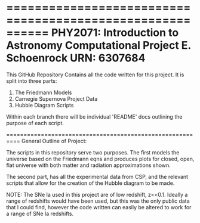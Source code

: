==========================================================
PHY2071: Introduction to Astronomy Computational Project
E. Schoenrock  URN: 6307684 
==========================================================
This GitHub Repository Contains all the code written for 
this project. It is split into three parts:
1. The Friedmann Models
2. Carnegie Supernova Project Data
3. Hubble Diagram Scripts

Within each branch there will be individual 'README' docs 
outlining the purpose of each script. 

==========================================================
General Outline of Project:

The scripts in this repository serve two purposes. The 
first models the universe based on the Friedmann eqns
and produces plots for closed, open, flat universe with
both matter and radiation approximations shown.

The second part, has all the experimental data from CSP, 
and the relevant scripts that allow for the creation of 
the Hubble diagram to be made. 

NOTE:
The SNe Ia used in this project are of low redshift, z<<0.1.
Ideally a range of redshifts would have been used, but 
this was the only public data that I could find, however
the code written can easily be altered to work for a range
of SNe Ia redshifts. 
